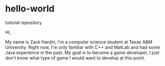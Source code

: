 # hello-world
tutorial repository

Hi,

My name is Zack Hardin, I'm a computer science student at Texas A&M University. Right now, I'm only familiar with C++ and MatLab and had some Java experience in the past. My goal is to become a game developer, I just don't know what type of game I would want to develop at this point.

